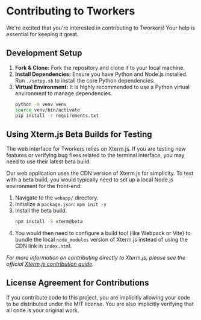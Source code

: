 # Contributing to Tworkers

We're excited that you're interested in contributing to Tworkers! Your help is essential for keeping it great.

## Development Setup

1.  **Fork & Clone:** Fork the repository and clone it to your local machine.
2.  **Install Dependencies:** Ensure you have Python and Node.js installed. Run `./setup.sh` to install the core Python dependencies.
3.  **Virtual Environment:** It is highly recommended to use a Python virtual environment to manage dependencies.
    ```bash
    python -m venv venv
    source venv/bin/activate
    pip install -r requirements.txt
    ```

## Using Xterm.js Beta Builds for Testing

The web interface for Tworkers relies on Xterm.js. If you are testing new features or verifying bug fixes related to the terminal interface, you may need to use their latest beta build.

Our web application uses the CDN version of Xterm.js for simplicity. To test with a beta build, you would typically need to set up a local Node.js environment for the front-end:

1.  Navigate to the `webapp/` directory.
2.  Initialize a `package.json`: `npm init -y`
3.  Install the beta build:
    ```bash
    npm install -S xterm@beta
    ```
4.  You would then need to configure a build tool (like Webpack or Vite) to bundle the local `node_modules` version of Xterm.js instead of using the CDN link in `index.html`.

*For more information on contributing directly to Xterm.js, please see the official [Xterm.js contribution guide](https://github.com/xtermjs/xterm.js/wiki/Contributing).*

## License Agreement for Contributions

If you contribute code to this project, you are implicitly allowing your code to be distributed under the MIT license. You are also implicitly verifying that all code is your original work.
